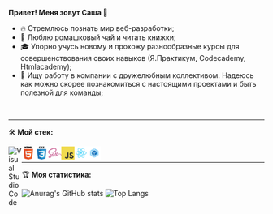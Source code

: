 __Привет! Меня зовут Саша 👋__

- 🔥 Стремлюсь познать мир веб-разработки;
- 💖 Люблю ромашковый чай и читать книжки;
- 🎓 Упорно учусь новому и прохожу разнообразные курсы для совершенствования своих навыков (Я.Практикум, Codecademy, Htmlacademy);
- 🤝 Ищу работу в компании с дружелюбным коллективом. Надеюсь как можно скорее познакомиться с настоящими проектами и быть полезной для команды;


<br />

- - -

🛠 __Мой стек:__

<img align="left" width="26px" alt="Visual Studio Code" src="https://user-images.githubusercontent.com/29654835/27530003-e78876b8-5a13-11e7-8863-83fbdb900f72.png"/>
<img align="left" width="26px" alt="HTML5" src="https://raw.githubusercontent.com/github/explore/80688e429a7d4ef2fca1e82350fe8e3517d3494d/topics/html/html.png"/>
<img align="left" width="26px" alt="CSS3" src="https://raw.githubusercontent.com/github/explore/80688e429a7d4ef2fca1e82350fe8e3517d3494d/topics/css/css.png"/>
<img align="left" width="26px" alt="Sass" src="https://raw.githubusercontent.com/github/explore/80688e429a7d4ef2fca1e82350fe8e3517d3494d/topics/sass/sass.png"/>
<img align="left" width="26px" alt="JavaScript" src="https://raw.githubusercontent.com/github/explore/80688e429a7d4ef2fca1e82350fe8e3517d3494d/topics/javascript/javascript.png"/>
<img align="left" width="26px" alt="React" src="https://raw.githubusercontent.com/github/explore/80688e429a7d4ef2fca1e82350fe8e3517d3494d/topics/react/react.png"/>
<img align="left" width="26px" alt="Webpack" src="https://raw.githubusercontent.com/github/explore/80688e429a7d4ef2fca1e82350fe8e3517d3494d/topics/webpack/webpack.png"/>


<br />

- - -

🏆 __Моя статистика:__

![Anurag's GitHub stats](https://github-readme-stats.vercel.app/api?username=VishnevetskayaSasha&show_icons=true)
![Top Langs](https://github-readme-stats.vercel.app/api/top-langs/?username=VishnevetskayaSasha&layout=compact)